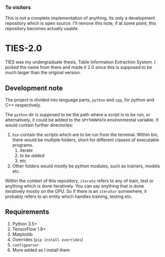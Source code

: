 ### To visitors
This is not a complete implementation of anything. Its only a development repository which is open source. I'll remove
this note, if at some point, this repository becomes actually usable.
# TIES-2.0
TIES was my undergraduate thesis, Table Information Extraction System. I picked the name from there and made it 2.0
since this is supposed to be much larger than the original version.

## Development note
The project is divided into language parts, `python` and `cpp`, for python and C++ respectively.

The `python` dir is supposed to be the path where a script is to be run, or alternatively, it could be added to the
`$PYTHONPATH` environmental variable. It would contain further directories:
1. `bin` contain the scripts which are to be run from the terminal. Within bin, there would be multiple folders,
short for different classes of executable programs.
    1. iterate
    2. *to be added*
    3. etc
2. Other folders would mostly be python modules, such as trainers, models etc.

Within the context of this repository, `iterate` refers to any of train, test or anything which is done iteratively. You
can say anything that is done iteratively mostly on the GPU. So if there is an `iterator` somewhere, it probably refers
to an entity which handles training, testing etc.

## Requirements
1. Python 3.5+
2. TensorFlow 1.8+
3. Matplotlib
4. Overrides (`pip install overrides`)
5. `configparser`
5. More added as I install them
